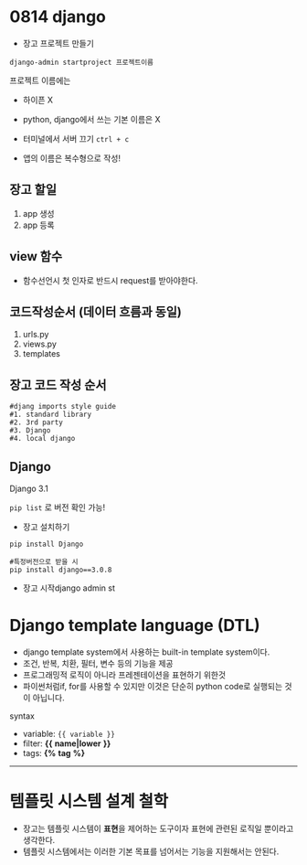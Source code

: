 # 0814 django



* 장고 프로젝트 만들기

```django
django-admin startproject 프로젝트이름
```

프로젝트 이름에는 

* 하이픈 X
* python, django에서 쓰는 기본 이름은 X

* 터미널에서 서버 끄기 `ctrl + c`

* 앱의 이름은 복수형으로 작성!





## 장고 할일

1. app 생성
2. app 등록



## view 함수

* 함수선언시 첫 인자로 반드시 request를 받아야한다.



## 코드작성순서 (데이터 흐름과 동일)

1. urls.py
2. views.py
3. templates



## 장고 코드 작성 순서



```django
#djang imports style guide
#1. standard library
#2. 3rd party 
#3. Django
#4. local django
```





## Django

Django 3.1

`pip list` 로 버전 확인 가능!

* 장고 설치하기

```
pip install Django

#특정버전으로 받을 시
pip install django==3.0.8
```

* 장고 시작django admin st





# Django template language (DTL)

* django template system에서 사용하는 built-in template system이다. 
* 조건, 반복, 치환, 필터, 변수 등의 기능을 제공 
* 프로그래밍적 로직이 아니라 프레젠테이션을 표현하기 위한것 
* 파이썬처럼if, for를 사용할 수 있지만 이것은 단순히 python code로 실행되는 것이 아닙니다.



syntax



* variable: `{{ variable }}`
* filter: **{{** **name|lower** **}}**
* tags: **{%** **tag** **%}**



----



# 템플릿 시스템 설계 철학

* 장고는 템플릿 시스템이 **표현**을 제어하는 도구이자 표현에 관련된 로직일 뿐이라고 생각한다. 
* 템플릿 시스템에서는 이러한 기본 목표를 넘어서는 기능을 지원해서는 안된다. 